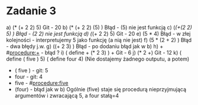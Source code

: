 # Zadanie 3
a) (* (+ 2 2) 5)
Git - 20
b) (* (+ 2 2) (5) )
Błąd - (5) nie jest funkcją
c) (*(+(2 2) 5) )
Błąd - (2 2) nie jest funkcją
d) (*(+ 2
2) 5)
Git - 20
e) (5 * 4)
Błąd - w złej kolejności - interpretujemy 5 jako funkcję (a nią nie jest)
f) (5 * (2 + 2) )
Błąd - dwa błędy j.w.
g) ((+ 2 3) )
Błąd - po dodaniu błąd jak w b)
h) +
#<procedure:+> - błąd ?
i) ( define + (* 2 3) )
+
Git - 6
j) (* 2 +)
Git - 12
k) ( define ( five ) 5)
( define four 4)
(Nie dostajemy żadnego outputu, a potem)
 - ( five ) - git: 5
 - four - git: 4
 - five - #<procedure:five>
 - (four) - błąd jak w b)
Ogólnie (five) staje się procedurą nieprzyjmującą argumentów i zwracającą 5, a four stałą=4